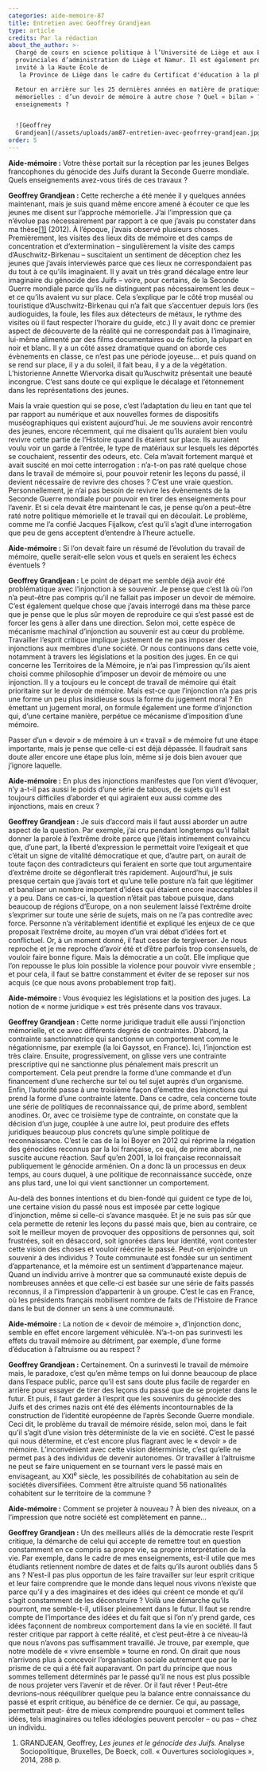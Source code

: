 ```yaml
---
categories: aide-memoire-87
title: Entretien avec Geoffrey Grandjean
type: article
credits: Par la rédaction
about_the_author: >-
  Chargé de cours en science politique à l’Université de Liège et aux Écoles
  provinciales d’administration de Liège et Namur. Il est également professeur
  invité à la Haute École de
   la Province de Liège dans le cadre du Certificat d'éducation à la philosophie et à la citoyenneté.

  Retour en arrière sur les 25 dernières années en matière de pratiques
  mémorielles : d’un devoir de mémoire à autre chose ? Quel « bilan » ? Quels
  enseignements ?


  ![Geoffrey
  Grandjean](/assets/uploads/am87-entretien-avec-geofrrey-grandjean.jpg)
order: 5
---
```

**Aide-mémoire :** Votre thèse portait sur la réception par les jeunes Belges francophones du génocide des Juifs durant la Seconde Guerre mondiale. Quels enseignements avez-vous tirés de ces travaux ?

**Geoffrey Grandjean :** Cette recherche a été menée il y quelques années maintenant, mais je suis quand même encore amené à écouter ce que les jeunes me disent sur l’approche mémorielle. J’ai l’impression que ça n’évolue pas nécessairement par rapport à ce que j’avais pu constater dans ma thèse[[1]](#footnote-1) (2012). À l’époque, j’avais observé plusieurs choses. Premièrement, les visites des lieux dits de mémoire et des camps de concentration et d’extermination – singulièrement la visite des camps d’Auschwitz-Birkenau – suscitaient un sentiment de déception chez les jeunes que j’avais interviewés parce que ces lieux ne correspondaient pas du tout à ce qu’ils imaginaient. Il y avait un très grand décalage entre leur imaginaire du génocide des Juifs – voire, pour certains, de la Seconde Guerre mondiale parce qu’ils ne distinguent pas nécessairement les deux – et ce qu’ils avaient vu sur place. Cela s’explique par le côté trop muséal ou touristique d’Auschwitz-Birkenau qui n’a fait que s’accentuer depuis lors (les audioguides, la foule, les files aux détecteurs de métaux, le rythme des visites où il faut respecter l’horaire du guide, etc.) Il y avait donc ce premier aspect de découverte de la réalité qui ne correspondait pas à l’imaginaire, lui-même alimenté par des films documentaires ou de fiction, la plupart en noir et blanc. Il y a un côté assez dramatique quand on aborde ces évènements en classe, ce n’est pas une période joyeuse… et puis quand on se rend sur place, il y a du soleil, il fait beau, il y a de la végétation. L’historienne Annette Wiervorka disait qu’Auschwitz présentait une beauté incongrue. C’est sans doute ce qui explique le décalage et l’étonnement dans les représentations des jeunes.

Mais la vraie question qui se pose, c’est l’adaptation du lieu en tant que tel par rapport au numérique et aux nouvelles formes de dispositifs muséographiques qui existent aujourd’hui. Je me souviens avoir rencontré des jeunes, encore récemment, qui me disaient qu’ils auraient bien voulu revivre cette partie de l’Histoire quand ils étaient sur place. Ils auraient voulu voir un garde à l’entrée, le type de matériaux sur lesquels les déportés se couchaient, ressentir des odeurs, etc. Cela m’avait fortement marqué et avait suscité en moi cette interrogation : n’a-t-on pas raté quelque chose dans le travail de mémoire si, pour pouvoir retenir les leçons du passé, il devient nécessaire de revivre des choses ? C’est une vraie question. Personnellement, je n’ai pas besoin de revivre les évènements de la Seconde Guerre mondiale pour pouvoir en tirer des enseignements pour l’avenir. Et si cela devait être maintenant le cas, je pense qu’on a peut-être raté notre politique mémorielle et le travail qui en découlait. Le problème, comme me l’a confié Jacques Fijalkow, c’est qu’il s’agit d’une interrogation que peu de gens acceptent d’entendre à l’heure actuelle.

**Aide-mémoire :** Si l’on devait faire un résumé de l’évolution du travail de mémoire, quelle serait-elle selon vous et quels en seraient les échecs éventuels ?

**Geoffrey Grandjean :** Le point de départ me semble déjà avoir été problématique avec l’injonction à se souvenir. Je pense que c’est là où l’on n’a peut-être pas compris qu’il ne fallait pas imposer un devoir de mémoire. C’est également quelque chose que j’avais interrogé dans ma thèse parce que je pense que le plus sûr moyen de reproduire ce qui s’est passé est de forcer les gens à aller dans une direction. Selon moi, cette espèce de mécanisme machinal d’injonction au souvenir est au cœur du problème. Travailler l’esprit critique implique justement de ne pas imposer des injonctions aux membres d’une société. Or nous continuons dans cette voie, notamment à travers les législations et la position des juges. En ce qui concerne les Territoires de la Mémoire, je n’ai pas l’impression qu’ils aient choisi comme philosophie d’imposer un devoir de mémoire ou une injonction. Il y a toujours eu le concept de travail de mémoire qui était prioritaire sur le devoir de mémoire. Mais est-ce que l’injonction n’a pas pris une forme un peu plus insidieuse sous la forme du jugement moral ? En émettant un jugement moral, on formule également une forme d’injonction qui, d’une certaine manière, perpétue ce mécanisme d’imposition d’une mémoire.

Passer d’un « devoir » de mémoire à un « travail » de mémoire fut une étape importante, mais je pense que celle-ci est déjà dépassée. Il faudrait sans doute aller encore une étape plus loin, même si je dois bien avouer que j’ignore laquelle.

**Aide-mémoire :** En plus des injonctions manifestes que l’on vient d’évoquer, n’y a-t-il pas aussi le poids d’une série de tabous, de sujets qu’il est toujours difficiles d’aborder et qui agiraient eux aussi comme des injonctions, mais en creux ?

**Geoffrey Grandjean :** Je suis d’accord mais il faut aussi aborder un autre aspect de la question. Par exemple, j’ai cru pendant longtemps qu’il fallait donner la parole à l’extrême droite parce que j’étais intimement convaincu que, d’une part, la liberté d’expression le permettait voire l’exigeait et que c’était un signe de vitalité démocratique et que, d’autre part, on aurait de toute façon des contradicteurs qui feraient en sorte que tout argumentaire d’extrême droite se dégonflerait très rapidement. Aujourd’hui, je suis presque certain que j’avais tort et qu’une telle posture n’a fait que légitimer et banaliser un nombre important d’idées qui étaient encore inacceptables il y a peu. Dans ce cas-ci, la question n’était pas taboue puisque, dans beaucoup de régions d’Europe, on a non seulement laissé l’extrême droite s’exprimer sur toute une série de sujets, mais on ne l’a pas contredite avec force. Personne n’a véritablement identifié et expliqué les enjeux de ce que proposait l’extrême droite, au moyen d’un vrai débat d’idées fort et conflictuel. Or, à un moment donné, il faut cesser de tergiverser. Je nous reproche et je me reproche d’avoir été et d’être parfois trop consensuels, de vouloir faire bonne figure. Mais la démocratie a un coût. Elle implique que l’on repousse le plus loin possible la violence pour pouvoir vivre ensemble ; et pour cela, il faut se battre constamment et éviter de se reposer sur nos acquis (ce que nous avons probablement trop fait).

**Aide-mémoire :** Vous évoquiez les législations et la position des juges. La notion de « norme juridique » est très présente dans vos travaux.

**Geoffrey Grandjean :** Cette norme juridique traduit elle aussi l’injonction mémorielle, et ce avec différents degrés de contraintes. D’abord, la contrainte sanctionnatrice qui sanctionne un comportement comme le négationnisme, par exemple (la loi Gayssot, en France). Ici, l’injonction est très claire. Ensuite, progressivement, on glisse vers une contrainte prescriptive qui ne sanctionne plus pénalement mais prescrit un comportement. Cela peut prendre la forme d’une commande et d’un financement d’une recherche sur tel ou tel sujet auprès d’un organisme. Enfin, l’autorité passe à une troisième façon d’émettre des injonctions qui prend la forme d’une contrainte latente. Dans ce cadre, cela concerne toute une série de politiques de reconnaissance qui, de prime abord, semblent anodines. Or, avec ce troisième type de contrainte, on constate que la décision d’un juge, couplée à une autre loi, peut produire des effets juridiques beaucoup plus concrets qu’une simple politique de reconnaissance. C’est le cas de la loi Boyer en 2012 qui réprime la négation des génocides reconnus par la loi française, ce qui, de prime abord, ne suscite aucune réaction. Sauf qu’en 2001, la loi française reconnaissait publiquement le génocide arménien. On a donc là un processus en deux temps, au cours duquel, à une politique de reconnaissance succède, onze ans plus tard, une loi qui vient sanctionner un comportement.

Au-delà des bonnes intentions et du bien-fondé qui guident ce type de loi, une certaine vision du passé nous est imposée par cette logique d’injonction, même si celle-ci s’avance masquée. Et je ne suis pas sûr que cela permette de retenir les leçons du passé mais que, bien au contraire, ce soit le meilleur moyen de provoquer des oppositions de personnes qui, soit frustrées, soit en désaccord, soit ignorées dans leur identité, vont contester cette vision des choses et vouloir réécrire le passé. Peut-on enjoindre un souvenir à des individus ? Toute communauté est fondée sur un sentiment d’appartenance, et la mémoire est un sentiment d’appartenance majeur. Quand un individu arrive à montrer que sa communauté existe depuis de nombreuses années et que celle-ci est basée sur une série de faits passés reconnus, il a l’impression d’appartenir à un groupe. C’est le cas en France, où les présidents français mobilisent nombre de faits de l’Histoire de France dans le but de donner un sens à une communauté.

**Aide-mémoire :** La notion de « devoir de mémoire », d’injonction donc, semble en effet encore largement véhiculée. N’a-t-on pas surinvesti les effets du travail mémoire au détriment, par exemple, d’une forme d’éducation à l’altruisme ou au respect ?

**Geoffrey Grandjean :** Certainement. On a surinvesti le travail de mémoire mais, le paradoxe, c’est qu’en même temps on lui donne beaucoup de place dans l’espace public, parce qu’il est sans doute plus facile de regarder en arrière pour essayer de tirer des leçons du passé que de se projeter dans le futur. Et puis, il faut garder à l’esprit que les souvenirs du génocide des Juifs et des crimes nazis ont été des éléments incontournables de la construction de l’identité européenne de l’après Seconde Guerre mondiale. Ceci dit, le problème du travail de mémoire réside, selon moi, dans le fait qu’il s’agit d’une vision très déterministe de la vie en société. C’est le passé qui nous détermine, et c’est encore plus flagrant avec le « devoir » de mémoire. L’inconvénient avec cette vision déterministe, c’est qu’elle ne permet pas à des individus de devenir autonomes. Or travailler à l’altruisme ne peut se faire uniquement en se tournant vers le passé mais en envisageant, au XXI<sup>e</sup> siècle, les possibilités de cohabitation au sein de sociétés diversifiées. Comment être altruiste quand 56 nationalités cohabitent sur le territoire de la commune ?

**Aide-mémoire :** Comment se projeter à nouveau ? À bien des niveaux, on a l’impression que notre société est complètement en panne…

**Geoffrey Grandjean :** Un des meilleurs alliés de la démocratie reste l’esprit critique, la démarche de celui qui accepte de remettre tout en question constamment en ce compris sa propre vie, sa propre interprétation de la vie. Par exemple, dans le cadre de mes enseignements, est-il utile que mes étudiants retiennent nombre de dates et de faits qu’ils auront oubliés dans 5 ans ? N’est-il pas plus opportun de les faire travailler sur leur esprit critique et leur faire comprendre que le monde dans lequel nous vivons n’existe que parce qu’il y a des imaginaires et des idées qui créent ce monde et qu’il s’agit constamment de les déconstruire ? Voilà une démarche qu’ils pourront, me semble-t-il, utiliser pleinement dans le futur. Il faut se rendre compte de l’importance des idées et du fait que si l’on n’y prend garde, ces idées façonnent de nombreux comportement dans la vie en société. Il faut rester critique par rapport à cette réalité, et c’est peut-être à ce niveau-là que nous n’avons pas suffisamment travaillé. Je trouve, par exemple, que notre modèle de « vivre ensemble » tourne en rond. On dirait que nous n’arrivons plus à concevoir l’organisation sociale autrement que par le prisme de ce qui a été fait auparavant. On part du principe que nous sommes tellement déterminés par le passé qu’il ne nous est plus possible de nous projeter vers l’avenir et de rêver. Or il faut rêver ! Peut-être devrions-nous rééquilibrer quelque peu la balance entre connaissance du passé et esprit critique, au bénéfice de ce dernier. Ce qui, au passage, permettrait peut- être de mieux comprendre pourquoi et comment telles idées, tels imaginaires ou telles idéologies peuvent percoler – ou pas – chez un individu.

1. GRANDJEAN, Geoffrey, _Les jeunes et le génocide des Juifs._  Analyse Sociopolitique, Bruxelles, De Boeck, coll. « Ouvertures sociologiques », 2014, 288 p.
